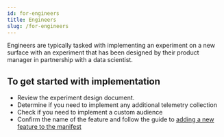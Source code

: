 ```yaml
---
id: for-engineers
title: Engineers
slug: /for-engineers
---
```


Engineers are typically tasked with implementing an experiment on a new surface with an experiment that has been designed by their product manager in partnership with a data scientist.

## To get started with implementation

* Review the experiment design document.
* Determine if you need to implement any additional telemetry collection
* Check if you need to implement a custom audience
* Confirm the name of the feature and follow the guide to [adding a new feature to the manifest](https://experimenter.info/feature-definition#to-define-your-feature-in-the-feature-manifest-file)
